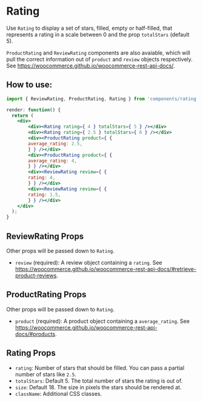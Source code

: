 Rating
============

Use `Rating` to display a set of stars, filled, empty or half-filled, that represents a rating in a scale between 0 and the prop `totalStars` (default 5).

`ProductRating` and `ReviewRating` components are also avaiable, which will pull the correct information out of `product` and `review` objects respectively. See https://woocommerce.github.io/woocommerce-rest-api-docs/.

## How to use:

```jsx
import { ReviewRating, ProductRating, Rating } from 'components/rating';

render: function() {
  return (
	<div>
		<div><Rating rating={ 4 } totalStars={ 5 } /></div>
		<div><Rating rating={ 2.5 } totalStars={ 6 } /></div>
		<div><ProductRating product={ {
		average_rating: 2.5,
		} } /></div>
		<div><ProductRating product={ {
		average_rating: 4,
		} } /></div>
		<div><ReviewRating review={ {
		rating: 4,
		} } /></div>
		<div><ReviewRating review={ {
		rating: 1.5,
		} } /></div>
	</div>
  );
}
```

## ReviewRating Props

Other props will be passed down to `Rating`.

* `review` (required): A review object containing a `rating`. See https://woocommerce.github.io/woocommerce-rest-api-docs/#retrieve-product-reviews.

 ## ProductRating Props

Other props will be passed down to `Rating`.

* `product` (required): A product object containing a `average_rating`. See https://woocommerce.github.io/woocommerce-rest-api-docs/#products.

## Rating Props

* `rating`: Number of stars that should be filled. You can pass a partial number of stars like `2.5`.
* `totalStars`: Default 5. The total number of stars the rating is out of.
* `size`: Default 18. The size in pixels the stars should be rendered at.
* `className`: Additional CSS classes.